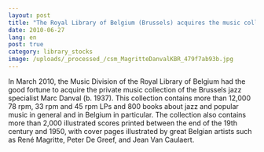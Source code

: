 ```yaml
---
layout: post
title: "The Royal Library of Belgium (Brussels) acquires the music collection of the Belgian jazz specialist Marc Danval"
date: 2010-06-27
lang: en
post: true
category: library_stocks
image: /uploads/_processed_/csm_MagritteDanvalKBR_479f7ab93b.jpg
---
```



In March 2010, the Music Division of the Royal Library of Belgium had the good fortune to acquire the private music collection of the Brussels jazz specialist Marc Danval (b. 1937). This collection contains more than 12,000 78 rpm, 33 rpm and 45 rpm LPs and 800 books about jazz and popular music in general and in Belgium in particular. The collection also contains more than 2,000 illustrated scores printed between the end of the 19th century and 1950, with cover pages illustrated by great Belgian artists such as René Magritte, Peter De Greef, and Jean Van Caulaert.
